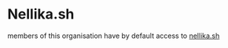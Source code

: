 # Nellika.sh

members of this organisation have by default access to [nellika.sh](https://nellika.sh)
